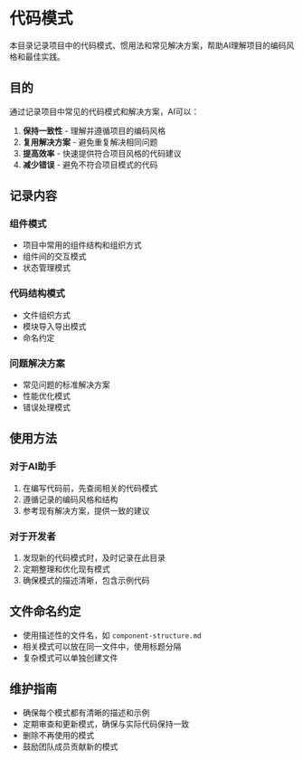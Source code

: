 # 代码模式

本目录记录项目中的代码模式、惯用法和常见解决方案，帮助AI理解项目的编码风格和最佳实践。

## 目的

通过记录项目中常见的代码模式和解决方案，AI可以：

1. **保持一致性** - 理解并遵循项目的编码风格
2. **复用解决方案** - 避免重复解决相同问题
3. **提高效率** - 快速提供符合项目风格的代码建议
4. **减少错误** - 避免不符合项目模式的代码

## 记录内容

### 组件模式
- 项目中常用的组件结构和组织方式
- 组件间的交互模式
- 状态管理模式

### 代码结构模式
- 文件组织方式
- 模块导入导出模式
- 命名约定

### 问题解决方案
- 常见问题的标准解决方案
- 性能优化模式
- 错误处理模式

## 使用方法

### 对于AI助手
1. 在编写代码前，先查阅相关的代码模式
2. 遵循记录的编码风格和结构
3. 参考现有解决方案，提供一致的建议

### 对于开发者
1. 发现新的代码模式时，及时记录在此目录
2. 定期整理和优化现有模式
3. 确保模式的描述清晰，包含示例代码

## 文件命名约定

- 使用描述性的文件名，如 `component-structure.md`
- 相关模式可以放在同一文件中，使用标题分隔
- 复杂模式可以单独创建文件

## 维护指南

- 确保每个模式都有清晰的描述和示例
- 定期审查和更新模式，确保与实际代码保持一致
- 删除不再使用的模式
- 鼓励团队成员贡献新的模式